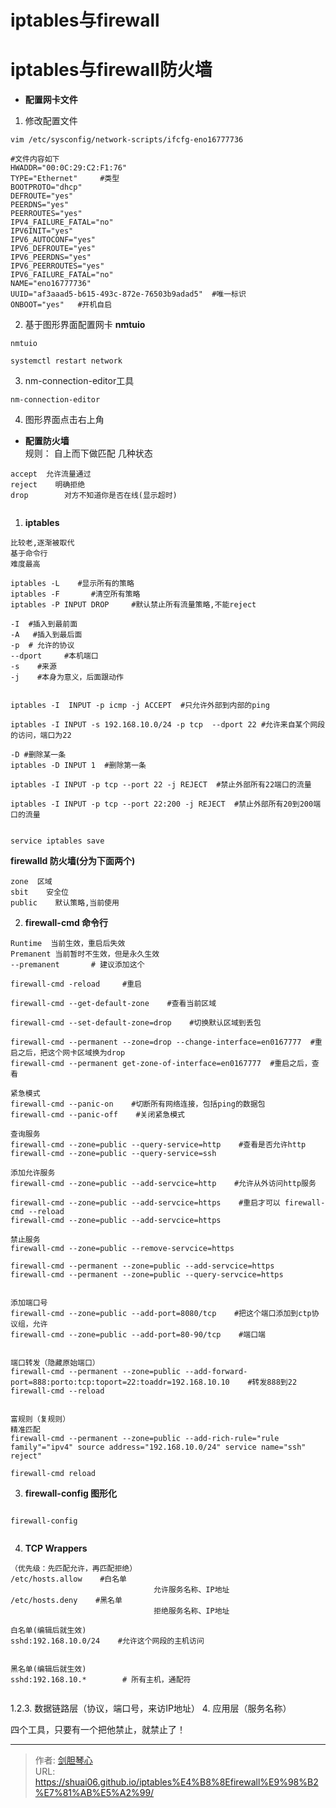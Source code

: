 # iptables与firewall



  
# iptables与firewall防火墙


  
- **配置网卡文件**  
1. 修改配置文件  
```
vim /etc/sysconfig/network-scripts/ifcfg-eno16777736

#文件内容如下
HWADDR="00:0C:29:C2:F1:76"
TYPE="Ethernet"     #类型
BOOTPROTO="dhcp"
DEFROUTE="yes"
PEERDNS="yes"
PEERROUTES="yes"
IPV4_FAILURE_FATAL="no"
IPV6INIT="yes"
IPV6_AUTOCONF="yes"
IPV6_DEFROUTE="yes"
IPV6_PEERDNS="yes"
IPV6_PEERROUTES="yes"
IPV6_FAILURE_FATAL="no"
NAME="eno16777736"
UUID="af3aaad5-b615-493c-872e-76503b9adad5"  #唯一标识
ONBOOT="yes"   #开机自启
```

 2. 基于图形界面配置网卡  **nmtuio** 
 ```
 nmtuio 

systemctl restart network  
 ```


3.  nm-connection-editor工具  
```
nm-connection-editor
```

4. 图形界面点击右上角



- **配置防火墙**  
规则： 自上而下做匹配
几种状态
```
accept  允许流量通过
reject    明确拒绝
drop        对方不知道你是否在线(显示超时)


```

1. **iptables**  
```
比较老,逐渐被取代
基于命令行
难度最高

iptables -L    #显示所有的策略
iptables -F       #清空所有策略
iptables -P INPUT DROP     #默认禁止所有流量策略,不能reject

-I  #插入到最前面
-A   #插入到最后面
-p  # 允许的协议
--dport     #本机端口
-s    #来源
-j    #本身为意义，后面跟动作


iptables -I  INPUT -p icmp -j ACCEPT  #只允许外部到内部的ping

iptables -I INPUT -s 192.168.10.0/24 -p tcp  --dport 22 #允许来自某个网段的访问，端口为22

-D #删除某一条
iptables -D INPUT 1  #删除第一条

iptables -I INPUT -p tcp --port 22 -j REJECT  #禁止外部所有22端口的流量

iptables -I INPUT -p tcp --port 22:200 -j REJECT  #禁止外部所有20到200端口的流量


service iptables save

```

**firewalld 防火墙(分为下面两个)** 
```
zone  区域
sbit    安全位
public    默认策略,当前使用

```

2. **firewall-cmd 命令行**
```
Runtime  当前生效，重启后失效
Premanent 当前暂时不生效，但是永久生效
--premanent       # 建议添加这个

firewall-cmd -reload     #重启

firewall-cmd --get-default-zone    #查看当前区域

firewall-cmd --set-default-zone=drop    #切换默认区域到丢包

firewall-cmd --permanent --zone=drop --change-interface=en0167777  #重启之后，把这个网卡区域换为drop
firewall-cmd --permanent get-zone-of-interface=en0167777  #重启之后，查看

紧急模式
firewall-cmd --panic-on    #切断所有网络连接，包括ping的数据包
firewall-cmd --panic-off    #关闭紧急模式

查询服务
firewall-cmd --zone=public --query-service=http    #查看是否允许http
firewall-cmd --zone=public --query-service=ssh

添加允许服务
firewall-cmd --zone=public --add-servcice=http    #允许从外访问http服务

firewall-cmd --zone=public --add-servcice=https    #重启才可以 firewall-cmd --reload
firewall-cmd --zone=public --add-servcice=https

禁止服务
firewall-cmd --zone=public --remove-servcice=https

firewall-cmd --permanent --zone=public --add-servcice=https
firewall-cmd --permanent --zone=public --query-servcice=https    


添加端口号
firewall-cmd --zone=public --add-port=8080/tcp    #把这个端口添加到ctp协议组，允许
firewall-cmd --zone=public --add-port=80-90/tcp    #端口端


端口转发（隐藏原始端口）
firewall-cmd --permanent --zone=public --add-forward-port=888:porto:tcp:toport=22:toaddr=192.168.10.10    #转发888到22
firewall-cmd --reload


富规则（复规则）
精准匹配
firewall-cmd --permanent --zone=public --add-rich-rule="rule family"="ipv4" source address="192.168.10.0/24" service name="ssh" reject"

firewall-cmd reload

```


3. **firewall-config  图形化**
```

firewall-config


```


4. **TCP Wrappers**

```
（优先级：先匹配允许，再匹配拒绝）
/etc/hosts.allow    #白名单
                                允许服务名称、IP地址
/etc/hosts.deny    #黑名单
                                拒绝服务名称、IP地址

白名单(编辑后就生效)
sshd:192.168.10.0/24    #允许这个网段的主机访问


黑名单(编辑后就生效)
sshd:192.168.10.*        # 所有主机，通配符


```



1.2.3.    数据链路层（协议，端口号，来访IP地址）
4.          应用层（服务名称）

四个工具，只要有一个把他禁止，就禁止了！

---

> 作者: [剑胆琴心](http://shuai06.github.io)  
> URL: https://shuai06.github.io/iptables%E4%B8%8Efirewall%E9%98%B2%E7%81%AB%E5%A2%99/  

